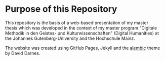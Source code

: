 # Purpose of this Repository

This repository is the basis of a web-based presentation of my master thesis which was developed in the context of my master program "Digitale Methodik in den Geistes- und Kulturwissenschaften" (Digital Humanities) at the Johannes Gutenberg-University and the Hochschule Mainz.

The website was created using GitHub Pages, Jekyll and the [alembic](https://github.com/daviddarnes/alembic/tree/main?tab=MIT-1-ov-file) theme by David Darnes.
